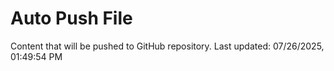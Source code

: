 # Auto Push File

Content that will be pushed to GitHub repository.
Last updated: 07/26/2025, 01:49:54 PM
